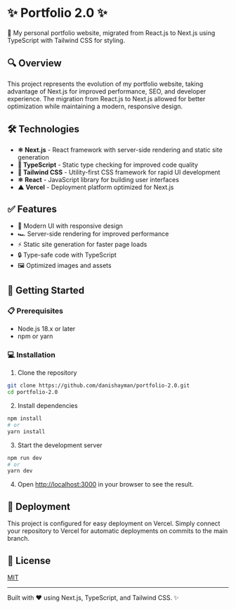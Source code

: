 # ✨ Portfolio 2.0 ✨

🚀 My personal portfolio website, migrated from React.js to Next.js using TypeScript with Tailwind CSS for styling.

## 🔍 Overview

This project represents the evolution of my portfolio website, taking advantage of Next.js for improved performance, SEO, and developer experience. The migration from React.js to Next.js allowed for better optimization while maintaining a modern, responsive design.

## 🛠️ Technologies

- **⚛️ Next.js** - React framework with server-side rendering and static site generation
- **🔷 TypeScript** - Static type checking for improved code quality
- **💨 Tailwind CSS** - Utility-first CSS framework for rapid UI development
- **⚛️ React** - JavaScript library for building user interfaces
- **▲ Vercel** - Deployment platform optimized for Next.js

## ✅ Features

- 🎨 Modern UI with responsive design
- 🏎️ Server-side rendering for improved performance
- ⚡ Static site generation for faster page loads
- 🔒 Type-safe code with TypeScript
- 🖼️ Optimized images and assets

## 🚀 Getting Started

### 📋 Prerequisites

- Node.js 18.x or later
- npm or yarn

### 💻 Installation

1. Clone the repository
```bash
git clone https://github.com/danishayman/portfolio-2.0.git
cd portfolio-2.0
```

2. Install dependencies
```bash
npm install
# or
yarn install
```

3. Start the development server
```bash
npm run dev
# or
yarn dev
```

4. Open [http://localhost:3000](http://localhost:3000) in your browser to see the result.

## 🚢 Deployment

This project is configured for easy deployment on Vercel. Simply connect your repository to Vercel for automatic deployments on commits to the main branch.

## 📜 License

[MIT](LICENSE)

---

Built with ❤️ using Next.js, TypeScript, and Tailwind CSS. ✨
